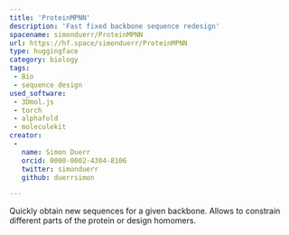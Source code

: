 ```yaml
---
title: 'ProteinMPNN'
description: 'Fast fixed backbone sequence redesign'
spacename: simonduerr/ProteinMPNN
url: https://hf.space/simonduerr/ProteinMPNN
type: huggingface
category: biology
tags:
 - Bio
 - sequence design
used_software:
 - 3Dmol.js
 - torch
 - alphafold
 - moleculekit
creator:
 - 
   name: Simon Duerr
   orcid: 0000-0002-4304-8106
   twitter: simonduerr
   github: duerrsimon

---
```


Quickly obtain new sequences for a given backbone. Allows to constrain different parts of the protein or design homomers.